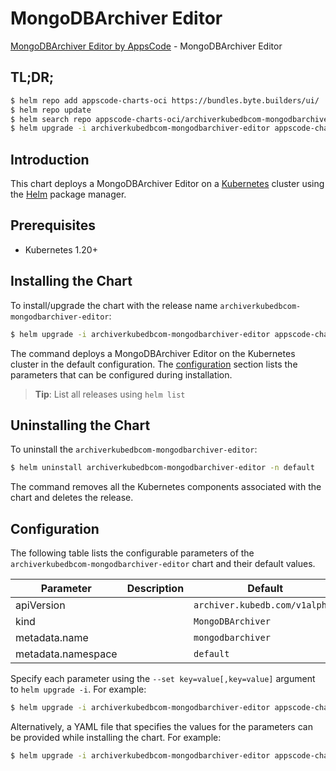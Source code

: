 # MongoDBArchiver Editor

[MongoDBArchiver Editor by AppsCode](https://byte.builders) - MongoDBArchiver Editor

## TL;DR;

```bash
$ helm repo add appscode-charts-oci https://bundles.byte.builders/ui/
$ helm repo update
$ helm search repo appscode-charts-oci/archiverkubedbcom-mongodbarchiver-editor --version=v0.4.18
$ helm upgrade -i archiverkubedbcom-mongodbarchiver-editor appscode-charts-oci/archiverkubedbcom-mongodbarchiver-editor -n default --create-namespace --version=v0.4.18
```

## Introduction

This chart deploys a MongoDBArchiver Editor on a [Kubernetes](http://kubernetes.io) cluster using the [Helm](https://helm.sh) package manager.

## Prerequisites

- Kubernetes 1.20+

## Installing the Chart

To install/upgrade the chart with the release name `archiverkubedbcom-mongodbarchiver-editor`:

```bash
$ helm upgrade -i archiverkubedbcom-mongodbarchiver-editor appscode-charts-oci/archiverkubedbcom-mongodbarchiver-editor -n default --create-namespace --version=v0.4.18
```

The command deploys a MongoDBArchiver Editor on the Kubernetes cluster in the default configuration. The [configuration](#configuration) section lists the parameters that can be configured during installation.

> **Tip**: List all releases using `helm list`

## Uninstalling the Chart

To uninstall the `archiverkubedbcom-mongodbarchiver-editor`:

```bash
$ helm uninstall archiverkubedbcom-mongodbarchiver-editor -n default
```

The command removes all the Kubernetes components associated with the chart and deletes the release.

## Configuration

The following table lists the configurable parameters of the `archiverkubedbcom-mongodbarchiver-editor` chart and their default values.

|     Parameter      | Description |                  Default                  |
|--------------------|-------------|-------------------------------------------|
| apiVersion         |             | <code>archiver.kubedb.com/v1alpha1</code> |
| kind               |             | <code>MongoDBArchiver</code>              |
| metadata.name      |             | <code>mongodbarchiver</code>              |
| metadata.namespace |             | <code>default</code>                      |


Specify each parameter using the `--set key=value[,key=value]` argument to `helm upgrade -i`. For example:

```bash
$ helm upgrade -i archiverkubedbcom-mongodbarchiver-editor appscode-charts-oci/archiverkubedbcom-mongodbarchiver-editor -n default --create-namespace --version=v0.4.18 --set apiVersion=archiver.kubedb.com/v1alpha1
```

Alternatively, a YAML file that specifies the values for the parameters can be provided while
installing the chart. For example:

```bash
$ helm upgrade -i archiverkubedbcom-mongodbarchiver-editor appscode-charts-oci/archiverkubedbcom-mongodbarchiver-editor -n default --create-namespace --version=v0.4.18 --values values.yaml
```
